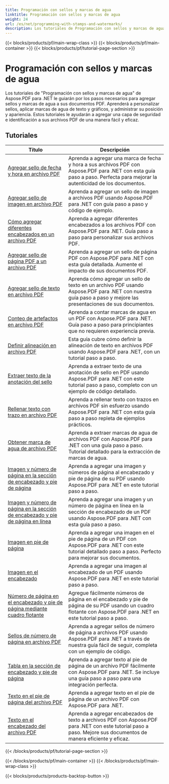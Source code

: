 ```yaml
---
title: Programación con sellos y marcas de agua
linktitle: Programación con sellos y marcas de agua
weight: 24
url: /es/net/programming-with-stamps-and-watermarks/
description: Los tutoriales de Programación con sellos y marcas de agua de Aspose.PDF para .NET le enseñan cómo agregar elementos de seguridad y personalización a sus documentos PDF.
---
```


{{< blocks/products/pf/main-wrap-class >}}
{{< blocks/products/pf/main-container >}}
{{< blocks/products/pf/tutorial-page-section >}}

# Programación con sellos y marcas de agua


Los tutoriales de "Programación con sellos y marcas de agua" de Aspose.PDF para .NET le guiarán por los pasos necesarios para agregar sellos y marcas de agua a sus documentos PDF. Aprenderá a personalizar sellos, aplicar marcas de agua de texto y gráficos, y administrar su posición y apariencia. Estos tutoriales le ayudarán a agregar una capa de seguridad e identificación a sus archivos PDF de una manera fácil y eficaz.

## Tutoriales
| Título | Descripción |
| --- | --- | 
| [Agregar sello de fecha y hora en archivo PDF](./add-date-time-stamp/) | Aprenda a agregar una marca de fecha y hora a sus archivos PDF con Aspose.PDF para .NET con esta guía paso a paso. Perfecta para mejorar la autenticidad de los documentos. |  
| [Agregar sello de imagen en archivo PDF](./add-image-stamp/) | Aprenda a agregar un sello de imagen a archivos PDF usando Aspose.PDF para .NET con guía paso a paso y código de ejemplo. |  
| [Cómo agregar diferentes encabezados en un archivo PDF](./adding-different-headers/) | Aprenda a agregar diferentes encabezados a los archivos PDF con Aspose.PDF para .NET. Guía paso a paso para personalizar sus archivos PDF. |  
| [Agregar sello de página PDF a un archivo PDF](./add-pdf-page-stamp/) | Aprenda a agregar un sello de página PDF con Aspose.PDF para .NET con esta guía detallada. Aumente el impacto de sus documentos PDF. |  
| [Agregar sello de texto en archivo PDF](./add-text-stamp/) | Aprenda cómo agregar un sello de texto en un archivo PDF usando Aspose.PDF para .NET con nuestra guía paso a paso y mejore las presentaciones de sus documentos. |  
| [Conteo de artefactos en archivo PDF](./counting-artifacts/) | Aprenda a contar marcas de agua en un PDF con Aspose.PDF para .NET. Guía paso a paso para principiantes que no requieren experiencia previa. |  
| [Definir alineación en archivo PDF](./define-alignment/) | Esta guía cubre cómo definir la alineación de texto en archivos PDF usando Aspose.PDF para .NET, con un tutorial paso a paso. |  
| [Extraer texto de la anotación del sello](./extract-text-from-stamp-annotation/) | Aprenda a extraer texto de una anotación de sello en PDF usando Aspose.PDF para .NET con este tutorial paso a paso, completo con un ejemplo de código detallado. |  
| [Rellenar texto con trazo en archivo PDF](./fill-stroke-text/) | Aprenda a rellenar texto con trazos en archivos PDF sin esfuerzo usando Aspose.PDF para .NET con esta guía paso a paso repleta de ejemplos prácticos. |  
| [Obtener marca de agua de archivo PDF](./get-watermark/) | Aprenda a extraer marcas de agua de archivos PDF con Aspose.PDF para .NET con una guía paso a paso. Tutorial detallado para la extracción de marcas de agua. |  
| [Imagen y número de página en la sección de encabezado y pie de página](./image-and-page-number-in-header-footer-section/) | Aprenda a agregar una imagen y números de página al encabezado y pie de página de su PDF usando Aspose.PDF para .NET en este tutorial paso a paso. |  
| [Imagen y número de página en la sección de encabezado y pie de página en línea](./image-and-page-number-in-header-footer-section-inline/) | Aprenda a agregar una imagen y un número de página en línea en la sección de encabezado de un PDF usando Aspose.PDF para .NET con esta guía paso a paso. |  
| [Imagen en pie de página](./image-in-footer/) | Aprenda a agregar una imagen en el pie de página de un PDF con Aspose.PDF para .NET con este tutorial detallado paso a paso. Perfecto para mejorar sus documentos. |  
| [Imagen en el encabezado](./image-in-header/) | Aprenda a agregar una imagen al encabezado de un PDF usando Aspose.PDF para .NET en este tutorial paso a paso. |  
| [Número de página en el encabezado y pie de página mediante cuadro flotante](./page-number-in-header-footer-using-floating-box/) | Agregue fácilmente números de página en el encabezado y pie de página de su PDF usando un cuadro flotante con Aspose.PDF para .NET en este tutorial paso a paso. |  
| [Sellos de número de página en archivo PDF](./page-number-stamps/) | Aprenda a agregar sellos de número de página a archivos PDF usando Aspose.PDF para .NET a través de nuestra guía fácil de seguir, completa con un ejemplo de código. |  
| [Tabla en la sección de encabezado y pie de página](./table-in-header-footer-section/) | Aprenda a agregar texto al pie de página de un archivo PDF fácilmente con Aspose.PDF para .NET. Se incluye una guía paso a paso para una integración perfecta. |  
| [Texto en el pie de página del archivo PDF](./text-in-footer/) | Aprenda a agregar texto en el pie de página de un archivo PDF con Aspose.PDF para .NET. |  
| [Texto en el encabezado del archivo PDF](./text-in-header/) | Aprenda a agregar encabezados de texto a archivos PDF con Aspose.PDF para .NET con este tutorial paso a paso. Mejore sus documentos de manera eficiente y eficaz. |  
{{< /blocks/products/pf/tutorial-page-section >}}

{{< /blocks/products/pf/main-container >}}
{{< /blocks/products/pf/main-wrap-class >}}

{{< blocks/products/products-backtop-button >}}
